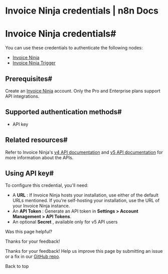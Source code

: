 # Invoice Ninja credentials | n8n Docs

[ ](https://github.com/n8n-io/n8n-docs/edit/main/docs/integrations/builtin/credentials/invoiceninja.md "Edit this page")

# Invoice Ninja credentials#

You can use these credentials to authenticate the following nodes:

  * [Invoice Ninja](../../app-nodes/n8n-nodes-base.invoiceninja/)
  * [Invoice Ninja Trigger](../../trigger-nodes/n8n-nodes-base.invoiceninjatrigger/)

## Prerequisites#

Create an [Invoice Ninja](https://www.invoiceninja.com/) account. Only the Pro and Enterprise plans support API integrations.

## Supported authentication methods#

  * API key

## Related resources#

Refer to Invoice Ninja's [v4 API documentation](https://invoice-ninja.readthedocs.io/en/latest/api.html) and [v5 API documentation](https://api-docs.invoicing.co/) for more information about the APIs.

## Using API key#

To configure this credential, you'll need:

  * A **URL** : If Invoice Ninja hosts your installation, use either of the default URLs mentioned. If you're self-hosting your installation, use the URL of your Invoice Ninja instance.
  * An **API Token** : Generate an API token in **Settings > Account Management > API Tokens**.
  * An optional **Secret** , available only for v5 API users

Was this page helpful? 

Thanks for your feedback! 

Thanks for your feedback! Help us improve this page by submitting an issue or a fix in our [GitHub repo](https://github.com/n8n-io/n8n-docs). 

Back to top